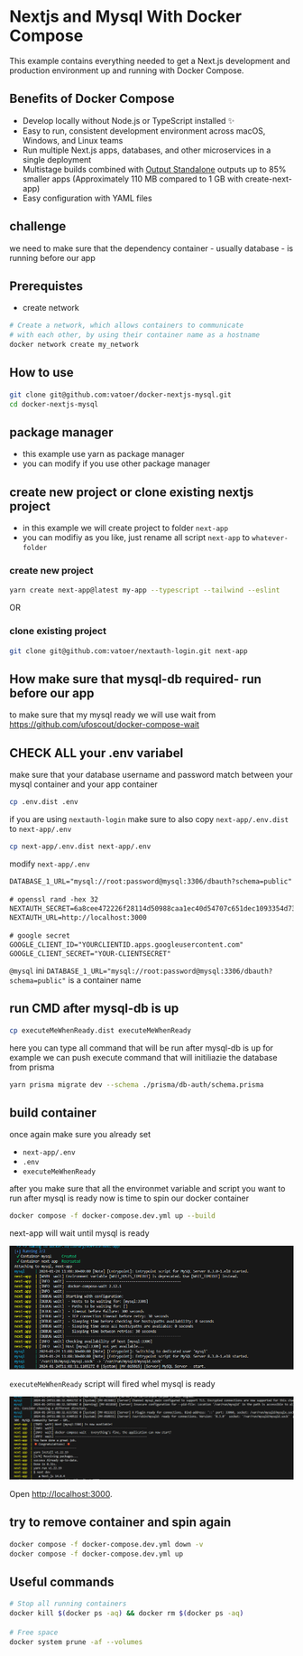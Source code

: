 # Nextjs and Mysql With Docker Compose

This example contains everything needed to get a Next.js development and production environment up and running with Docker Compose.

## Benefits of Docker Compose

- Develop locally without Node.js or TypeScript installed ✨
- Easy to run, consistent development environment across macOS, Windows, and Linux teams
- Run multiple Next.js apps, databases, and other microservices in a single deployment
- Multistage builds combined with [Output Standalone](https://nextjs.org/docs/advanced-features/output-file-tracing#automatically-copying-traced-files) outputs up to 85% smaller apps (Approximately 110 MB compared to 1 GB with create-next-app)
- Easy configuration with YAML files

## challenge

we need to make sure that the dependency container - usually database - is running before our app

## Prerequistes

- create network
  
```sh
# Create a network, which allows containers to communicate
# with each other, by using their container name as a hostname
docker network create my_network
```

## How to use

```sh
git clone git@github.com:vatoer/docker-nextjs-mysql.git
cd docker-nextjs-mysql
```

## package manager

- this example use yarn as package manager
- you can modify if you use other package manager

## create new project or clone existing nextjs project

- in this example we will create project to folder `next-app` 
- you can modifiy as you like, just rename all script `next-app` to `whatever-folder`

### create new project

```sh
yarn create next-app@latest my-app --typescript --tailwind --eslint
```

OR

### clone existing project

```sh
git clone git@github.com:vatoer/nextauth-login.git next-app
```

## How make sure that mysql-db required- run before our app

to make sure that my mysql ready we will use wait from <https://github.com/ufoscout/docker-compose-wait>

## CHECK ALL your .env variabel

make sure that your database username and password match between your mysql container and your app container

```sh
cp .env.dist .env
```

if you are using `nextauth-login` make sure to also copy  `next-app/.env.dist` to `next-app/.env`

```sh
cp next-app/.env.dist next-app/.env
```

modify  `next-app/.env`

```.env
DATABASE_1_URL="mysql://root:password@mysql:3306/dbauth?schema=public"

# openssl rand -hex 32
NEXTAUTH_SECRET=6a8cee472226f28114d50988caa1ec40d54707c651dec1093354d732e9b0acf9
NEXTAUTH_URL=http://localhost:3000

# google secret
GOOGLE_CLIENT_ID="YOURCLIENTID.apps.googleusercontent.com"
GOOGLE_CLIENT_SECRET="YOUR-CLIENTSECRET"
```

`@mysql` ini `DATABASE_1_URL="mysql://root:password@mysql:3306/dbauth?schema=public"` is a container name

## run CMD after mysql-db is up

```sh
cp executeMeWhenReady.dist executeMeWhenReady
```

here you can type all command that will be run after mysql-db is up
for example we can push execute command that will initiliazie the database from prisma

```sh
yarn prisma migrate dev --schema ./prisma/db-auth/schema.prisma
```

## build container

once again make sure you already set

- `next-app/.env`
- `.env`
- `executeMeWhenReady`

after you make sure that all the environmet variable and script you want to run after mysql is ready now is time to spin our docker container

```sh
docker compose -f docker-compose.dev.yml up --build
```

next-app will wait until mysql is ready

![wait for mysql](/images/wait.png)

`executeMeWhenReady` script will fired whel mysql is ready

![executeMeWhenReady is fired ](/images/available.png)

Open [http://localhost:3000](http://localhost:3000).

## try to remove container and spin again

```sh
docker compose -f docker-compose.dev.yml down -v
docker compose -f docker-compose.dev.yml up
```

## Useful commands

```bash
# Stop all running containers
docker kill $(docker ps -aq) && docker rm $(docker ps -aq)

# Free space
docker system prune -af --volumes
```

